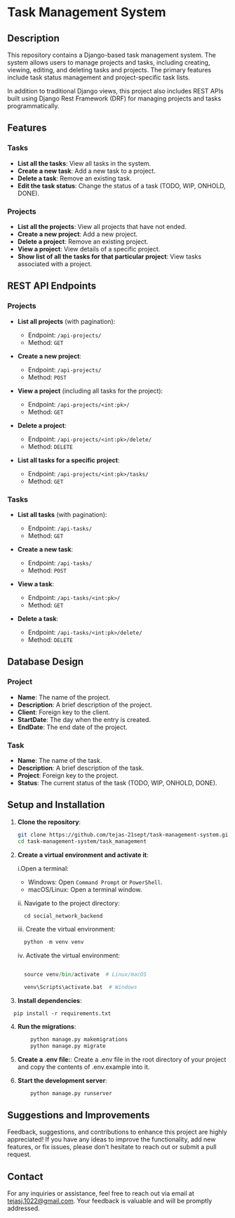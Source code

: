# Task Management System

## Description

This repository contains a Django-based task management system. The system allows users to manage projects and tasks, including creating, viewing, editing, and deleting tasks and projects. The primary features include task status management and project-specific task lists.

In addition to traditional Django views, this project also includes REST APIs built using Django Rest Framework (DRF) for managing projects and tasks programmatically.

## Features

### Tasks

- **List all the tasks**: View all tasks in the system.
- **Create a new task**: Add a new task to a project.
- **Delete a task**: Remove an existing task.
- **Edit the task status**: Change the status of a task (TODO, WIP, ONHOLD, DONE).

### Projects

- **List all the projects**: View all projects that have not ended.
- **Create a new project**: Add a new project.
- **Delete a project**: Remove an existing project.
- **View a project**: View details of a specific project.
- **Show list of all the tasks for that particular project**: View tasks associated with a project.

## REST API Endpoints

### Projects

- **List all projects** (with pagination):

  - Endpoint: `/api-projects/`
  - Method: `GET`

- **Create a new project**:

  - Endpoint: `/api-projects/`
  - Method: `POST`

- **View a project** (including all tasks for the project):

  - Endpoint: `/api-projects/<int:pk>/`
  - Method: `GET`

- **Delete a project**:

  - Endpoint: `/api-projects/<int:pk>/delete/`
  - Method: `DELETE`

- **List all tasks for a specific project**:
  - Endpoint: `/api-projects/<int:pk>/tasks/`
  - Method: `GET`

### Tasks

- **List all tasks** (with pagination):

  - Endpoint: `/api-tasks/`
  - Method: `GET`

- **Create a new task**:

  - Endpoint: `/api-tasks/`
  - Method: `POST`

- **View a task**:

  - Endpoint: `/api-tasks/<int:pk>/`
  - Method: `GET`

- **Delete a task**:
  - Endpoint: `/api-tasks/<int:pk>/delete/`
  - Method: `DELETE`

## Database Design

### Project

- **Name**: The name of the project.
- **Description**: A brief description of the project.
- **Client**: Foreign key to the client.
- **StartDate**: The day when the entry is created.
- **EndDate**: The end date of the project.

### Task

- **Name**: The name of the task.
- **Description**: A brief description of the task.
- **Project**: Foreign key to the project.
- **Status**: The current status of the task (TODO, WIP, ONHOLD, DONE).

## Setup and Installation

1. **Clone the repository**:

   ```sh
   git clone https://github.com/tejas-21sept/task-management-system.git
   cd task-management-system/task_management

   ```

2. **Create a virtual environment and activate it**:

   i.Open a terminal:

   - Windows: Open `Command Prompt` or `PowerShell`.
   - macOS/Linux: Open a terminal window.

   ii. Navigate to the project directory:

   ```python
     cd social_network_backend

   ```

   iii. Create the virtual environment:

   ```python
     python -m venv venv

   ```

   iv. Activate the virtual environment:

   ```python

     source venv/bin/activate  # Linux/macOS

     venv\Scripts\activate.bat  # Windows

   ```

3. **Install dependencies**:

```pip
  pip install -r requirements.txt
```

4. **Run the migrations**:

   ```python
       python manage.py makemigrations
       python manage.py migrate
   ```

5. **Create a .env file:**:
   Create a .env file in the root directory of your project and copy the contents of .env.example into it.

6. **Start the development server**:
   ```python
       python manage.py runserver
   ```

## Suggestions and Improvements

Feedback, suggestions, and contributions to enhance this project are highly appreciated! If you have any ideas to improve the functionality, add new features, or fix issues, please don't hesitate to reach out or submit a pull request.

## Contact

For any inquiries or assistance, feel free to reach out via email at [tejasj.1022@gmail.com](mailto:tejasj.1022@gmail.com). Your feedback is valuable and will be promptly addressed.


